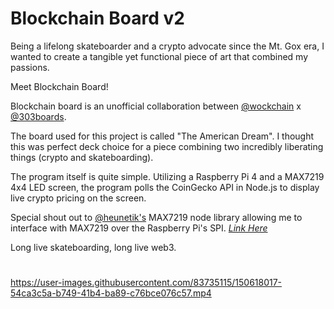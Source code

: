 # Blockchain Board v2

Being a lifelong skateboarder and a crypto advocate since the Mt. Gox era, I wanted to create a tangible yet functional piece of art that combined my passions.

Meet Blockchain Board!

Blockchain board is an unofficial collaboration between [@wockchain](https://www.twitter.com/wockchain) x [@303boards](https://www.instagram.com/303boards/).

The board used for this project is called "The American Dream". I thought this was perfect deck choice for a piece combining two incredibly liberating things (crypto and skateboarding).

The program itself is quite simple. Utilizing a Raspberry Pi 4 and a MAX7219 4x4 LED screen, the program polls the CoinGecko API in Node.js to display live crypto pricing on the screen.

Special shout out to [@heunetik's](https://github.com/heunetik) MAX7219 node library allowing me to interface with MAX7219 over the Raspberry Pi's SPI. [*Link Here*](https://github.com/heunetik/MAX7219-Matrix) 


Long live skateboarding, long live web3.
#

https://user-images.githubusercontent.com/83735115/150618017-54ca3c5a-b749-41b4-ba89-c76bce076c57.mp4

